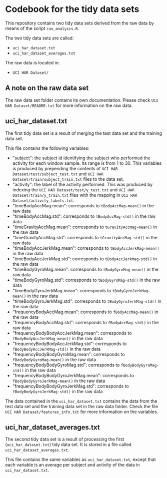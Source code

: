 # Codebook for the tidy data sets

This repository contains two tidy data sets derived from the raw data by means of the script `run_analysis.R`.

The two tidy data sets are called:

- `uci_har_dataset.txt`
- `uci_har_dataset_averages.txt`

The raw data is located in:

- `UCI HAR Dataset/`

## A note on the raw data set

The raw data set folder contains its own documentation. Please check `UCI HAR Dataset/README.txt` for more information on the raw data.


## uci_har_dataset.txt

The first tidy data set is a result of merging the test data set and the training data set.

This file contains the following variables:


- "subject": the subject id identifying the subject who performed the activity
  for each window sample. Its range is from 1 to 30. This variables is produced
  by prepending the contents of `UCI HAR Dataset/test/subject_test.txt` and `UCI HAR Dataset/train/subject_train.txt` files to the data set.
- "activity": the label of the activity performed. This was produced by
  indexing the `UCI HAR Dataset/test/y_test.txt` and `UCI HAR
  Dataset/train/y_train.txt` files with the mapping in `UCI HAR
  Dataset/activity_labels.txt`.
- "timeBodyAccMag.mean": corresponds to `tBodyAccMag-mean()` in the raw data
- "timeBodyAccMag.std": corresponds to `tBodyAccMag-std()` in the raw data
- "timeGravityAccMag.mean": corresponds to `tGravityAccMag-mean()` in the raw data
- "timeGravityAccMag.std": corresponds to `tGravityAccMag-std()` in the raw data
- "timeBodyAccJerkMag.mean": corresponds to `tBodyAccJerkMag-mean()` in the raw data
- "timeBodyAccJerkMag.std": corresponds to `tBodyAccJerkMag-std()` in the raw data
- "timeBodyGyroMag.mean": corresponds to `tBodyGyroMag-mean()` in the raw data
- "timeBodyGyroMag.std": corresponds to `tBodyGyroMag-std()` in the raw data
- "timeBodyGyroJerkMag.mean": corresponds to `tBodyGyroJerkMag-mean()` in the raw data
- "timeBodyGyroJerkMag.std": corresponds to `tBodyGyroJerkMag-std()` in the raw data
- "frequencyBodyAccMag.mean": corresponds to `fBodyAccMag-mean()` in the raw data
- "frequencyBodyAccMag.std": corresponds to `fBodyAccMag-std()` in the raw data
- "frequencyBodyBodyAccJerkMag.mean": corresponds to `fBodyBodyAccJerkMag-mean()` in the raw data
- "frequencyBodyBodyAccJerkMag.std": corresponds to `fBodyBodyAccJerkMag-std()` in the raw data
- "frequencyBodyBodyGyroMag.mean": corresponds to `fBodyBodyGyroMag-mean()` in the raw data
- "frequencyBodyBodyGyroMag.std": corresponds to `fBodyBodyGyroMag-std()` in the raw data
- "frequencyBodyBodyGyroJerkMag.mean": corresponds to `fBodyBodyGyroJerkMag-mean()` in the raw data
- "frequencyBodyBodyGyroJerkMag.std": corresponds to `fBodyBodyGyroJerkMag-std()` in the raw data


The data contained in the `uci_har_dataset.txt` contains the data from the test
data set and the training data set in the raw data folder. Check the file `UCI
HAR Dataset/features_info.txt` for more information on the variables.

## uci_har_dataset_averages.txt

The second tidy data set is a result of processing the first (`uci_har_dataset.txt`) tidy data set. It is stored in a file called `uci_har_dataset_averages.txt`.

This file contains the same variables as `uci_har_dataset.txt`, except that each variable is an average per subject and activity of the data in `uci_har_dataset.txt`.
